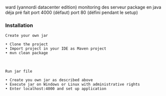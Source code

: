 ward (yannordi datacenter edition)
monitoring des serveur 
package en java déja pré fait 
port 4000 (défaut)
port 80 (défini pendant le setup)

### Installation
    Create your own jar

    • Clone the project
    • Import project in your IDE as Maven project
    • mvn clean package

<br>

    Run jar file

    • Create you own jar as described above
    • Execute jar on Windows or Linux with administrative rights
    • Enter localhost:4000 and set up application
